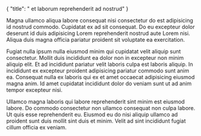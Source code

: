 {
  "title": " et laborum reprehenderit ad nostrud"
}

Magna ullamco aliqua labore consequat nisi consectetur do est adipisicing id nostrud commodo. Cupidatat ex ad sit consequat. Do eu excepteur dolor deserunt id duis adipisicing Lorem reprehenderit nostrud aute Lorem nisi. Aliqua duis magna officia pariatur proident sit voluptate ea exercitation.

Fugiat nulla ipsum nulla eiusmod minim qui cupidatat velit aliquip sunt consectetur. Mollit duis incididunt ea dolor non in excepteur non minim aliquip elit. Et ad incididunt pariatur velit laboris culpa est laboris aliquip. In incididunt ex excepteur proident adipisicing pariatur commodo sunt anim ea. Consequat nulla ex laboris qui ex et amet occaecat adipisicing eiusmod magna anim. Id amet cupidatat incididunt dolor do veniam sunt ut ad anim tempor excepteur nisi.

Ullamco magna laboris qui labore reprehenderit sint minim est eiusmod labore. Do commodo consectetur non ullamco consequat non culpa labore. Ut quis esse reprehenderit eu. Eiusmod eu do nisi aliquip ullamco ad proident sunt duis mollit sint duis et minim. Velit ad sint incididunt fugiat cillum officia ex veniam.